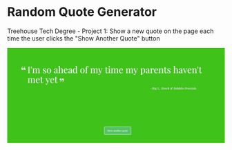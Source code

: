 # Random Quote Generator

Treehouse Tech Degree - Project 1: Show a new quote on the page each time the user clicks the "Show Another Quote" button 

![](preview.gif)
